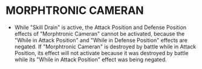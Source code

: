 
# MORPHTRONIC CAMERAN

*   While "Skill Drain" is active, the Attack Position and Defense Position effects of "Morphtronic Cameran" cannot be activated, because the "While in Attack Position" and "While in Defense Position" effects are negated. If "Morphtronic Cameran" is destroyed by battle while in Attack Position, its effect will not activate because it was destroyed by battle while its "While in Attack Position" effect was being negated.

  